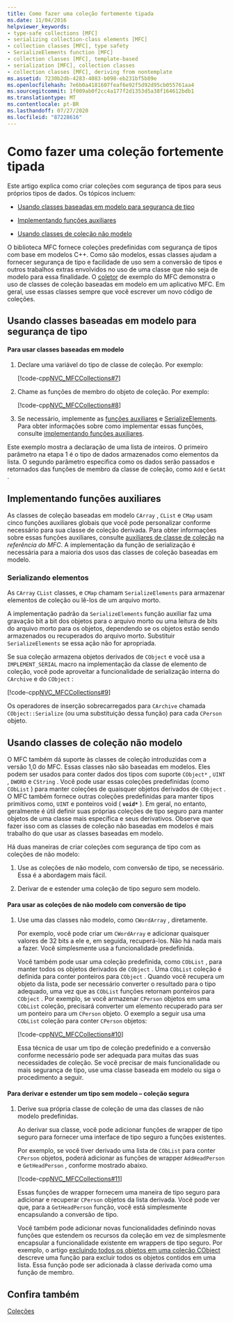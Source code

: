 ```yaml
---
title: Como fazer uma coleção fortemente tipada
ms.date: 11/04/2016
helpviewer_keywords:
- type-safe collections [MFC]
- serializing collection-class elements [MFC]
- collection classes [MFC], type safety
- SerializeElements function [MFC]
- collection classes [MFC], template-based
- serialization [MFC], collection classes
- collection classes [MFC], deriving from nontemplate
ms.assetid: 7230b2db-4283-4083-b098-eb231bf5b89e
ms.openlocfilehash: 7e6b0a4181607feaf6e92f5d92d95cb055761aa4
ms.sourcegitcommit: 1f009ab0f2cc4a177f2d1353d5a38f164612bdb1
ms.translationtype: MT
ms.contentlocale: pt-BR
ms.lasthandoff: 07/27/2020
ms.locfileid: "87228616"
---
```

# <a name="how-to-make-a-type-safe-collection"></a>Como fazer uma coleção fortemente tipada

Este artigo explica como criar coleções com segurança de tipos para seus próprios tipos de dados. Os tópicos incluem:

- [Usando classes baseadas em modelo para segurança de tipo](#_core_using_template.2d.based_classes_for_type_safety)

- [Implementando funções auxiliares](#_core_implementing_helper_functions)

- [Usando classes de coleção não modelo](#_core_using_nontemplate_collection_classes)

O biblioteca MFC fornece coleções predefinidas com segurança de tipos com base em modelos C++. Como são modelos, essas classes ajudam a fornecer segurança de tipo e facilidade de uso sem a conversão de tipos e outros trabalhos extras envolvidos no uso de uma classe que não seja de modelo para essa finalidade. O [coletor](../overview/visual-cpp-samples.md) de exemplo do MFC demonstra o uso de classes de coleção baseadas em modelo em um aplicativo MFC. Em geral, use essas classes sempre que você escrever um novo código de coleções.

## <a name="using-template-based-classes-for-type-safety"></a><a name="_core_using_template.2d.based_classes_for_type_safety"></a>Usando classes baseadas em modelo para segurança de tipo

#### <a name="to-use-template-based-classes"></a>Para usar classes baseadas em modelo

1. Declare uma variável do tipo de classe de coleção. Por exemplo:

   [!code-cpp[NVC_MFCCollections#7](codesnippet/cpp/how-to-make-a-type-safe-collection_1.cpp)]

1. Chame as funções de membro do objeto de coleção. Por exemplo:

   [!code-cpp[NVC_MFCCollections#8](codesnippet/cpp/how-to-make-a-type-safe-collection_2.cpp)]

1. Se necessário, implemente as [funções auxiliares](reference/collection-class-helpers.md) e [SerializeElements](reference/collection-class-helpers.md#serializeelements). Para obter informações sobre como implementar essas funções, consulte [implementando funções auxiliares](#_core_implementing_helper_functions).

Este exemplo mostra a declaração de uma lista de inteiros. O primeiro parâmetro na etapa 1 é o tipo de dados armazenados como elementos da lista. O segundo parâmetro especifica como os dados serão passados e retornados das funções de membro da classe de coleção, como `Add` e `GetAt` .

## <a name="implementing-helper-functions"></a><a name="_core_implementing_helper_functions"></a>Implementando funções auxiliares

As classes de coleção baseadas em modelo `CArray` , `CList` e `CMap` usam cinco funções auxiliares globais que você pode personalizar conforme necessário para sua classe de coleção derivada. Para obter informações sobre essas funções auxiliares, consulte [auxiliares de classe de coleção](reference/collection-class-helpers.md) na *referência do MFC*. A implementação da função de serialização é necessária para a maioria dos usos das classes de coleção baseadas em modelo.

### <a name="serializing-elements"></a><a name="_core_serializing_elements"></a>Serializando elementos

As `CArray` `CList` classes, e `CMap` chamam `SerializeElements` para armazenar elementos de coleção ou lê-los de um arquivo morto.

A implementação padrão da `SerializeElements` função auxiliar faz uma gravação bit a bit dos objetos para o arquivo morto ou uma leitura de bits do arquivo morto para os objetos, dependendo se os objetos estão sendo armazenados ou recuperados do arquivo morto. Substituir `SerializeElements` se essa ação não for apropriada.

Se sua coleção armazena objetos derivados de `CObject` e você usa a `IMPLEMENT_SERIAL` macro na implementação da classe de elemento de coleção, você pode aproveitar a funcionalidade de serialização interna do `CArchive` e do `CObject` :

[!code-cpp[NVC_MFCCollections#9](codesnippet/cpp/how-to-make-a-type-safe-collection_3.cpp)]

Os operadores de inserção sobrecarregados para `CArchive` chamada `CObject::Serialize` (ou uma substituição dessa função) para cada `CPerson` objeto.

## <a name="using-nontemplate-collection-classes"></a><a name="_core_using_nontemplate_collection_classes"></a>Usando classes de coleção não modelo

O MFC também dá suporte às classes de coleção introduzidas com a versão 1,0 do MFC. Essas classes não são baseadas em modelos. Eles podem ser usados para conter dados dos tipos com suporte `CObject*` , `UINT` , `DWORD` e `CString` . Você pode usar essas coleções predefinidas (como `CObList` ) para manter coleções de quaisquer objetos derivados de `CObject` . O MFC também fornece outras coleções predefinidas para manter tipos primitivos como, `UINT` e ponteiros void ( **`void*`** ). Em geral, no entanto, geralmente é útil definir suas próprias coleções de tipo seguro para manter objetos de uma classe mais específica e seus derivativos. Observe que fazer isso com as classes de coleção não baseadas em modelos é mais trabalho do que usar as classes baseadas em modelo.

Há duas maneiras de criar coleções com segurança de tipo com as coleções de não modelo:

1. Use as coleções de não modelo, com conversão de tipo, se necessário. Essa é a abordagem mais fácil.

1. Derivar de e estender uma coleção de tipo seguro sem modelo.

#### <a name="to-use-the-nontemplate-collections-with-type-casting"></a>Para usar as coleções de não modelo com conversão de tipo

1. Use uma das classes não modelo, como `CWordArray` , diretamente.

   Por exemplo, você pode criar um `CWordArray` e adicionar quaisquer valores de 32 bits a ele e, em seguida, recuperá-los. Não há nada mais a fazer. Você simplesmente usa a funcionalidade predefinida.

   Você também pode usar uma coleção predefinida, como `CObList` , para manter todos os objetos derivados de `CObject` . Uma `CObList` coleção é definida para conter ponteiros para `CObject` . Quando você recupera um objeto da lista, pode ser necessário converter o resultado para o tipo adequado, uma vez que as `CObList` funções retornam ponteiros para `CObject` . Por exemplo, se você armazenar `CPerson` objetos em uma `CObList` coleção, precisará converter um elemento recuperado para ser um ponteiro para um `CPerson` objeto. O exemplo a seguir usa uma `CObList` coleção para conter `CPerson` objetos:

   [!code-cpp[NVC_MFCCollections#10](codesnippet/cpp/how-to-make-a-type-safe-collection_4.cpp)]

   Essa técnica de usar um tipo de coleção predefinido e a conversão conforme necessário pode ser adequada para muitas das suas necessidades de coleção. Se você precisar de mais funcionalidade ou mais segurança de tipo, use uma classe baseada em modelo ou siga o procedimento a seguir.

#### <a name="to-derive-and-extend-a-nontemplate-type-safe-collection"></a>Para derivar e estender um tipo sem modelo – coleção segura

1. Derive sua própria classe de coleção de uma das classes de não modelo predefinidas.

   Ao derivar sua classe, você pode adicionar funções de wrapper de tipo seguro para fornecer uma interface de tipo seguro a funções existentes.

   Por exemplo, se você tiver derivado uma lista de `CObList` para conter `CPerson` objetos, poderá adicionar as funções de wrapper `AddHeadPerson` e `GetHeadPerson` , conforme mostrado abaixo.

   [!code-cpp[NVC_MFCCollections#11](codesnippet/cpp/how-to-make-a-type-safe-collection_5.h)]

   Essas funções de wrapper fornecem uma maneira de tipo seguro para adicionar e recuperar `CPerson` objetos da lista derivada. Você pode ver que, para a `GetHeadPerson` função, você está simplesmente encapsulando a conversão de tipo.

   Você também pode adicionar novas funcionalidades definindo novas funções que estendem os recursos da coleção em vez de simplesmente encapsular a funcionalidade existente em wrappers de tipo seguro. Por exemplo, o artigo [excluindo todos os objetos em uma coleção CObject](deleting-all-objects-in-a-cobject-collection.md) descreve uma função para excluir todos os objetos contidos em uma lista. Essa função pode ser adicionada à classe derivada como uma função de membro.

## <a name="see-also"></a>Confira também

[Coleções](collections.md)

